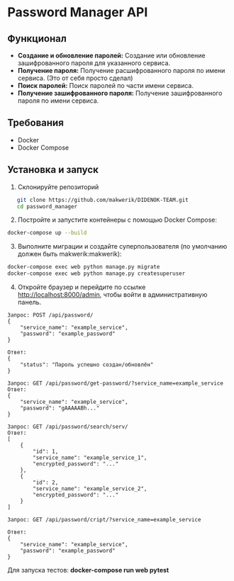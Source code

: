 # Password Manager API


## Функционал

- **Создание и обновление паролей:** Создание или обновление зашифрованного пароля для указанного сервиса.
- **Получение пароля:** Получение расшифрованного пароля по имени сервиса. (Это от себя просто сделал)
- **Поиск паролей:** Поиск паролей по части имени сервиса.
- **Получение зашифрованного пароля:** Получение зашифрованного пароля по имени сервиса.

## Требования

- Docker
- Docker Compose

## Установка и запуск

1. Склонируйте репозиторий
```bash
   git clone https://github.com/makwerik/DIDENOK-TEAM.git
   cd password_manager
````
2. Постройте и запустите контейнеры с помощью Docker Compose:
````bash
docker-compose up --build
````
3. Выполните миграции и создайте суперпользователя (по умолчанию должен быть makwerik:makwerik):
````bash
docker-compose exec web python manage.py migrate
docker-compose exec web python manage.py createsuperuser
````

4. Откройте браузер и перейдите по ссылке [http://localhost:8000/admin](http://localhost:8000/admin), чтобы войти в административную панель.


````
Запрос: POST /api/password/
{
    "service_name": "example_service",
    "password": "example_password"
}

Ответ:
{
    "status": "Пароль успешно создан/обновлён"
}
````

````
Запрос: GET /api/password/get-password/?service_name=example_service
Ответ:
{
    "service_name": "example_service",
    "password": "gAAAAABh..."
}
````


````
Запрос: GET /api/password/search/serv/
Ответ:
[
    {
        "id": 1,
        "service_name": "example_service_1",
        "encrypted_password": "..."
    },
    {
        "id": 2,
        "service_name": "example_service_2",
        "encrypted_password": "..."
    }
]
````


````
Запрос: GET /api/password/cript/?service_name=example_service

Ответ:
{
    "service_name": "example_service",
    "password": "example_password"
}

````

Для запуска тестов:
**docker-compose run web pytest**